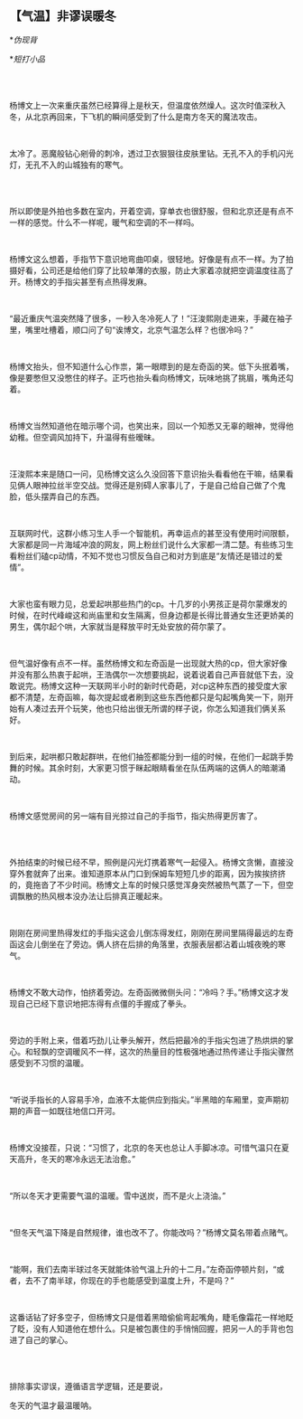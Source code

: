 ## 【气温】非谬误暖冬



**伪现背*

**短打小品*

  <br>

 <br>

杨博文上一次来重庆虽然已经算得上是秋天，但温度依然燥人。这次时值深秋入冬，从北京再回来，下飞机的瞬间感受到了什么是南方冬天的魔法攻击。

  <br>

太冷了。恶魔般钻心剜骨的刺冷，透过卫衣狠狠往皮肤里钻。无孔不入的手机闪光灯，无孔不入的山城独有的寒气。

  <br>

  <br>

所以即使是外拍也多数在室内，开着空调，穿单衣也很舒服，但和北京还是有点不一样的感觉。什么不一样呢，暖气和空调的不一样吗。

  <br>

杨博文这么想着，手指节下意识地弯曲叩桌，很轻地。好像是有点不一样。为了拍摄好看，公司还是给他们穿了比较单薄的衣服，防止大家着凉就把空调温度往高了开。杨博文的手指尖甚至有点热得发麻。

  <br>

“最近重庆气温突然降了很多，一秒入冬冷死人了！”汪浚熙刚走进来，手藏在袖子里，嘴里吐槽着，顺口问了句“诶博文，北京气温怎么样？也很冷吗？”

  <br>

杨博文抬头，但不知道什么心作祟，第一眼瞟到的是左奇函的笑。低下头抿着嘴，像是要憋但又没憋住的样子。正巧也抬头看向杨博文，玩味地挑了挑眉，嘴角还勾着。

  <br>

杨博文当然知道他在暗示哪个词，也笑出来，回以一个知悉又无辜的眼神，觉得他幼稚。但空调风加持下，升温得有些暧昧。

  <br>

汪浚熙本来是随口一问，见杨博文这么久没回答下意识抬头看看他在干嘛，结果看见俩人眼神拉丝半空交战。觉得还是别碍人家事儿了，于是自己给自己做了个鬼脸，低头摆弄自己的东西。

  <br>

互联网时代，这群小练习生人手一个智能机，再幸运点的甚至没有使用时间限额，大家都是同一片海域冲浪的网友，网上粉丝们说什么大家都一清二楚。有些练习生看粉丝们磕cp动情，不知不觉也习惯反刍自己和对方到底是“友情还是错过的爱情”。

  <br>

大家也蛮有眼力见，总爱起哄那些热门的cp。十几岁的小男孩正是荷尔蒙爆发的时候，在时代峰峻这和尚庙里和女生隔离，但身边都是长得比普通女生还更娇美的男生，偶尔起个哄，大家就当是释放平时无处安放的荷尔蒙了。

  <br>

但气温好像有点不一样。虽然杨博文和左奇函是一出现就大热的cp，但大家好像并没有那么热衷于起哄，王浩偶尔一次想要挑起，说着说着自己声音就低下去，没敢说完。杨博文这种一天联网半小时的新时代奇葩，对cp这种东西的接受度大家都不清楚，左奇函嘛，每次提起或者刷到这些东西他都只是勾起嘴角笑一下，刚开始有人凑过去开个玩笑，他也只给出很无所谓的样子说，你怎么知道我们俩关系好。

  <br>

到后来，起哄都只敢起群哄，在他们抽签都能分到一组的时候，在他们一起跳手势舞的时候。其余时刻，大家更习惯于眯起眼睛看坐在队伍两端的这俩人的暗潮涌动。

  <br>

杨博文感觉房间的另一端有目光掠过自己的手指节，指尖热得更厉害了。

  <br>

  <br>

外拍结束的时候已经不早，照例是闪光灯携着寒气一起侵入。杨博文贪懒，直接没穿外套就奔了出来。谁知道原本从门口到保姆车短短几步的距离，因为挨挨挤挤的，竟拖沓了不少时间。杨博文上车的时候只感觉浑身突然被热气蒸了一下，但空调飘散的热风根本没办法让后排真正暖起来。

  <br>

刚刚在房间里热得发红的手指尖这会儿倒冻得发红，刚刚在房间里隔得最远的左奇函这会儿倒坐在了旁边。俩人挤在后排的角落里，衣服表层都沾着山城夜晚的寒气。

  <br>

杨博文不敢大动作，怕挤着旁边。左奇函微微侧头问：“冷吗？手。”杨博文这才发现自己已经下意识地把冻得有点僵的手握成了拳头。

  <br>

旁边的手附上来，借着巧劲儿让拳头解开，然后把最冷的手指尖包进了热烘烘的掌心。和轻飘的空调暖风不一样，这次的热量目的性极强地通过热传递让手指尖骤然感受到不习惯的温暖。

  <br>

“听说手指长的人容易手冷，血液不太能供应到指尖。”半黑暗的车厢里，变声期初期的声音一如既往地信口开河。

  <br>

杨博文没接茬，只说：“习惯了，北京的冬天也总让人手脚冰凉。可惜气温只在夏天高升，冬天的寒冷永远无法治愈。”

  <br>

“所以冬天才更需要气温的温暖。雪中送炭，而不是火上浇油。”

  <br>

“但冬天气温下降是自然规律，谁也改不了。你能改吗？”杨博文莫名带着点赌气。

  <br>

“能啊，我们去南半球过冬天就能体验气温上升的十二月。”左奇函停顿片刻，“或者，去不了南半球，你现在的手也能感受到温度上升，不是吗？”

  <br>

这番话钻了好多空子，但杨博文只是借着黑暗偷偷弯起嘴角，睫毛像霜花一样地眨了眨，没有人知道他在想什么。只是被包裹住的手悄悄回握，把另一人的手背也包进了自己的掌心。

  <br>

  <br>

排除事实谬误，遵循语言学逻辑，还是要说，

冬天的气温才最温暖呐。

 

 